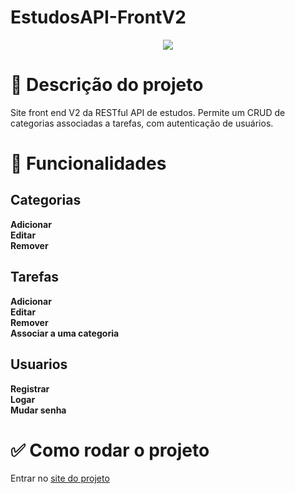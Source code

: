 # EstudosAPI-FrontV2

<p align="center">
  <img src="https://github.com/user-attachments/assets/fa6d0542-a6ac-4cb2-b5e2-0aa2db0bfdaa">
</p>

# 📝 Descrição do projeto

Site front end V2 da RESTful API de estudos.
Permite um CRUD de categorias associadas a tarefas, com autenticação de usuários.

# 🚀 Funcionalidades

## Categorias

**Adicionar** <br/>
**Editar** <br/>
**Remover** 

## Tarefas

**Adicionar** <br/>
**Editar** <br/>
**Remover** <br/>
**Associar a uma categoria**

## Usuarios

**Registrar** <br/>
**Logar** <br/>
**Mudar senha**

# ✅ Como rodar o projeto

Entrar no [site do projeto]()
